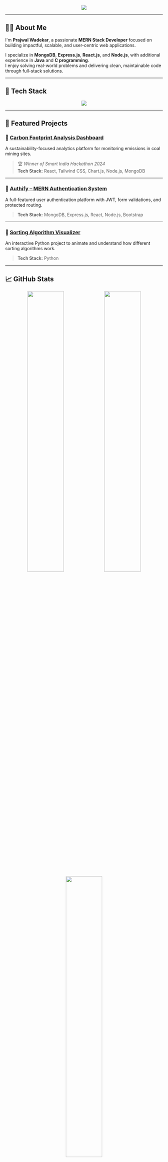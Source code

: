 <p align="center">
  <img src="https://readme-typing-svg.demolab.com/?lines=Hey+there!+I'm+Prajwal+Wadekar;MERN+Stack+Developer;Welcome+to+my+GitHub+Profile!&center=true&vCenter=true&width=1000&height=45&color=00ADB5&pause=500&size=22" />
</p>

---

## 👨‍💻 About Me

I'm **Prajwal Wadekar**, a passionate **MERN Stack Developer** focused on building impactful, scalable, and user-centric web applications.

I specialize in **MongoDB**, **Express.js**, **React.js**, and **Node.js**, with additional experience in **Java** and **C programming**.  
I enjoy solving real-world problems and delivering clean, maintainable code through full-stack solutions.

---

## 🚀 Tech Stack

<p align="center">
  <a href="https://github.com/PrajwalWadekar">
    <img src="https://skillicons.dev/icons?i=html,css,js,react,nodejs,express,mongodb,mysql,php,c,java,bootstrap,tailwind,aws" />
  </a>
</p>

---

## 📌 Featured Projects

### 🌿 [Carbon Footprint Analysis Dashboard](https://carbon-neutrality-e8ha.vercel.app/)
A sustainability-focused analytics platform for monitoring emissions in coal mining sites.  
> 🏆 _Winner of Smart India Hackathon 2024_  
> **Tech Stack:** React, Tailwind CSS, Chart.js, Node.js, MongoDB

---

### 🔐 [Authify – MERN Authentication System](https://mern-authentication-system-lkmn.onrender.com/)
A full-featured user authentication platform with JWT, form validations, and protected routing.  
> **Tech Stack:** MongoDB, Express.js, React, Node.js, Bootstrap

---

### 🧠 [Sorting Algorithm Visualizer](https://github.com/PrajwalWadekar/sorting-algorithm-visualizer)
An interactive Python project to animate and understand how different sorting algorithms work.  
> **Tech Stack:** Python

---

## 📈 GitHub Stats

<div align="center">
  <img src="https://github-readme-stats.vercel.app/api?username=PrajwalWadekar&show_icons=true&theme=radical&hide_title=true&count_private=true&hide_border=true&rank_icon=github" width="48%" />
  <img src="https://github-readme-streak-stats.herokuapp.com/?user=PrajwalWadekar&theme=radical&hide_border=true" width="48%" />
</div>

<div align="center">
  <img src="https://github-readme-stats.vercel.app/api/top-langs/?username=PrajwalWadekar&layout=compact&theme=radical&hide_border=true" width="48%" />
</div>

---

## 📫 Connect With Me

<p align="center">
  <a href="mailto:prajwalvwadekar@gmail.com"><img src="https://img.shields.io/badge/Email-D14836?style=for-the-badge&logo=gmail&logoColor=white" /></a>
  <a href="https://www.linkedin.com/in/prajwalvwadekar/"><img src="https://img.shields.io/badge/LinkedIn-0077B5?style=for-the-badge&logo=linkedin&logoColor=white" /></a>
  <a href="https://www.instagram.com/prajwal.__w/"><img src="https://img.shields.io/badge/Instagram-E4405F?style=for-the-badge&logo=instagram&logoColor=white" /></a>
</p>

---

## ✨ Developer Quote

![Quote](https://quotes-github-readme.vercel.app/api?type=horizontal&theme=radical)

---

[![](https://visitcount.itsvg.in/api?id=Manjunath-kantigavi&icon=4&color=11)](https://visitcount.itsvg.in)

